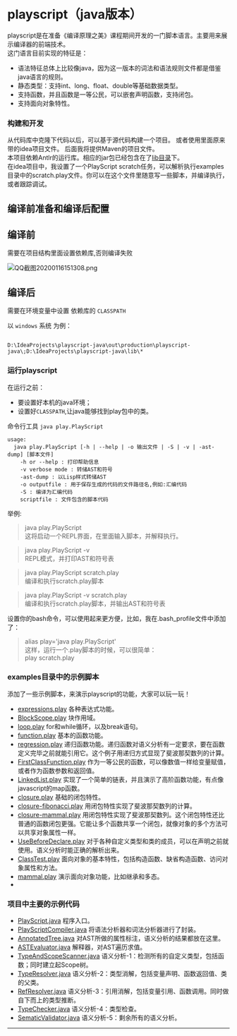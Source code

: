 # playscript（java版本）
playscript是在准备《编译原理之美》课程期间开发的一门脚本语言。主要用来展示编译器的前端技术。   
这门语言目前实现的特征是：   
* 语法特征总体上比较像java，因为这一版本的词法和语法规则文件都是借鉴java语言的规则。
* 静态类型：支持int、long、float、double等基础数据类型。
* 支持函数，并且函数是一等公民，可以嵌套声明函数，支持闭包。 
* 支持面向对象特性。  


### 构建和开发
从代码库中克隆下代码以后，可以基于源代码构建一个项目。
或者使用里面原来带的idea项目文件。
后面我将提供Maven的项目文件。  
本项目依赖Antlr的运行库。相应的jar包已经包含在了[lib目录](lib)下。  
在idea项目中，我设置了一个PlayScript scratch任务，可以解析执行examples目录中的scratch.play文件。你可以在这个文件里随意写一些脚本，并编译执行，或者跟踪调试。

## 编译前准备和编译后配置

## 编译前

需要在项目结构里面设置依赖库,否则编译失败

![QQ截图20200116151308.png](https://static.nodejs7.com/2020/01/588373789.png)

## 编译后

需要在环境变量中设置 依赖库的 `CLASSPATH`

以 `windows` 系统 为例：
```shell script

D:\IdeaProjects\playscript-java\out\production\playscript-java\;D:\IdeaProjects\playscript-java\lib\*
```


### 运行playscript
在运行之前：
* 要设置好本机的java环境；
* 设置好`CLASSPATH`,让java能够找到play包中的类。    
     
命令行工具 `java play.PlayScript `    

```shell script
usage: 
  java play.PlayScript [-h | --help | -o 输出文件 | -S | -v | -ast-dump] [脚本文件]  
	-h or --help : 打印帮助信息 
	-v verbose mode : 转储AST和符号   
	-ast-dump : 以Lisp样式转储AST   
	-o outputfile : 用于保存生成的代码的文件路径名,例如:汇编代码   
	-S : 编译为汇编代码   
	scriptfile : 文件包含的脚本代码  
```


举例:   
>java play.PlayScript    
>这将启动一个REPL界面，在里面输入脚本，并解释执行。   

>java play.PlayScript -v   
>REPL模式，并打印AST和符号表   

>java play.PlayScript scratch.play   
>编译和执行scratch.play脚本   

>java play.PlayScript -v scratch.play   
>编译和执行scratch.play脚本，并输出AST和符号表   

设置你的bash命令，可以使用起来更方便，比如，我在.bash_profile文件中添加了：    
>alias play='java play.PlayScript'   
这样，运行一个.play脚本的时候，可以很简单：  
>play scratch.play

### examples目录中的示例脚本
添加了一些示例脚本，来演示playscript的功能，大家可以玩一玩！    
* [expressions.play](src/examples/expressions.play) 各种表达式功能。
* [BlockScope.play](src/examples/BlockScope.play) 块作用域。
* [loop.play](src/examples/loop.play) for和while循环，以及break语句。
* [function.play](src/examples/function.play) 基本的函数功能。
* [regression.play](src/examples/regression.play) 递归函数功能。递归函数对语义分析有一定要求，要在函数定义完毕之前就能引用它。这个例子用递归方式显现了斐波那契数列的计算。
* [FirstClassFunction.play](src/examples/FirstClassFunction.play) 作为一等公民的函数，可以像数值一样给变量赋值，或者作为函数参数和返回值。
* [LinkedList.play](src/examples/LinkedList.play) 实现了一个简单的链表，并且演示了高阶函数功能，有点像javascript的map函数。
* [closure.play](src/examples/closure.play) 基础的闭包特性。
* [closure-fibonacci.play](src/examples/closure-fibonacci.play) 用闭包特性实现了斐波那契数列的计算。
* [closure-mammal.play](src/examples/closure-mammal.play) 用闭包特性实现了斐波那契数列。这个闭包特性还比普通的函数闭包更强。它能让多个函数共享一个闭包，就像对象的多个方法可以共享对象属性一样。
* [UseBeforeDeclare.play](src/examples/UseBeforeDeclare.play) 对于各种自定义类型和类的成员，可以在声明之前就使用。语义分析时能正确的解析出来。
* [ClassTest.play](src/examples/ClassTest.play) 面向对象的基本特性，包括构造函数、缺省构造函数、访问对象属性和方法。
* [mammal.play](src/examples/mammal.play) 演示面向对象功能，比如继承和多态。
* 

### 项目中主要的示例代码
* [PlayScript.java](src/main/play/PlayScript.java) 程序入口。
* [PlayScriptCompiler.java](src/main/play/PlayScriptCompiler.java) 将语法分析器和词法分析器进行了封装。
* [AnnotatedTree.java](src/main/play/AnnotatedTree.java) 对AST所做的属性标注，语义分析的结果都放在这里。
* [ASTEvaluator.java](src/main/play/ASTEvaluator.java) 解释器，对AST遍历求值。
* [TypeAndScopeScanner.java](src/main/play/TypeAndScopeScanner.java) 语义分析-1：检测所有的自定义类型，包括函数；同时建立起Scope树。
* [TypeResolver.java](src/main/play/TypeResolver.java) 语义分析-2：类型消解，包括变量声明、函数返回值、类的父类。
* [RefResolver.java](src/main/play/RefResolver.java) 语义分析-3：引用消解，包括变量引用、函数调用。同时做自下而上的类型推断。
* [TypeChecker.java](src/main/play/TypeChecker.java) 语义分析-4：类型检查。
* [SematicValidator.java](src/main/play/SematicValidator.java) 语义分析-5：剩余所有的语义分析。

---

